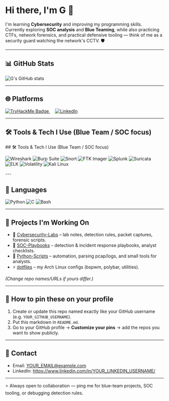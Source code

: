 # Hi there, I'm G 👋

I'm learning **Cybersecurity** and improving my programming skills.  
Currently exploring **SOC analysis** and **Blue Teaming**, while also practicing CTFs, network forensics, and practical defensive tooling — think of me as a security guard watching the network's CCTV. 🛡️

---

## 📊 GitHub Stats
![G's GitHub stats](https://github-readme-stats.vercel.app/api?username=88BahaaAdel88&show_icons=true&theme=radical)

---

## 🌐 Platforms
<p align="left">
  <a href="https://tryhackme.com/p/B4HAA7">
    <img src="https://tryhackme-badges.s3.amazonaws.com/B4HAA7.png" alt="TryHackMe Badge" />
  </a>
  &nbsp;&nbsp;&nbsp;
  <a href="https://www.linkedin.com/in/YOUR_LINKEDIN_USERNAME/">
    <img src="https://img.shields.io/badge/LinkedIn-0077B5?style=for-the-badge&logo=linkedin&logoColor=white" alt="LinkedIn" />
  </a>
</p>

---

## 🛠 Tools & Tech I Use (Blue Team / SOC focus)
<p>
## 🛠 Tools & Tech I Use (Blue Team / SOC focus)

![Wireshark](https://img.shields.io/badge/Wireshark-007ACC?style=for-the-badge&logo=wireshark&logoColor=white)
![Burp Suite](https://img.shields.io/badge/Burp_Suite-FF6F00?style=for-the-badge&logo=burpsuite&logoColor=white)
![Snort](https://img.shields.io/badge/Snort-CC0000?style=for-the-badge)
![FTK Imager](https://img.shields.io/badge/FTK_Imager-333333?style=for-the-badge)
![Splunk](https://img.shields.io/badge/Splunk-000000?style=for-the-badge&logo=splunk&logoColor=white)
![Suricata](https://img.shields.io/badge/Suricata-FF4500?style=for-the-badge)
![ELK](https://img.shields.io/badge/ELK_Stack-005571?style=for-the-badge&logo=elastic&logoColor=white)
![Volatility](https://img.shields.io/badge/Volatility-4B0082?style=for-the-badge)
![Kali Linux](https://img.shields.io/badge/Kali_Linux-268BEE?style=for-the-badge&logo=kalilinux&logoColor=white)

</p>
---

## 🧰 Languages
<p>
  <img src="https://img.shields.io/badge/Python-3776AB?style=for-the-badge&logo=python&logoColor=white" alt="Python" />
  <img src="https://img.shields.io/badge/C-00599C?style=for-the-badge&logo=c&logoColor=white" alt="C" />
  <img src="https://img.shields.io/badge/Bash-4EAA25?style=for-the-badge&logo=gnu-bash&logoColor=white" alt="Bash" />
</p>

---

## 📂 Projects I'm Working On
- 🔐 [Cybersecurity-Labs](https://github.com/YOUR_GITHUB_USERNAME/Cybersecurity-Labs) – lab notes, detection rules, packet captures, forensic scripts.  
- 🧾 [SOC-Playbooks](https://github.com/YOUR_GITHUB_USERNAME/SOC-Playbooks) – detection & incident response playbooks, analyst checklists.  
- 🐍 [Python-Scripts](https://github.com/YOUR_GITHUB_USERNAME/Python-Scripts) – automation, parsing pcap/logs, and small tools for analysts.  
- ⚡ [dotfiles](https://github.com/YOUR_GITHUB_USERNAME/dotfiles) – my Arch Linux configs (bspwm, polybar, utilities).

*(Change repo names/URLs if yours differ.)*

---

## 📌 How to pin these on your profile
1. Create or update this repo named exactly like your GitHub username (e.g. `YOUR_GITHUB_USERNAME`).  
2. Put this markdown in `README.md`.  
3. Go to your GitHub profile → **Customize your pins** → add the repos you want to show publicly.  

---

## 🤝 Contact
- Email: YOUR_EMAIL@example.com  
- LinkedIn: https://www.linkedin.com/in/YOUR_LINKEDIN_USERNAME/

---

⭐ Always open to collaboration — ping me for blue-team projects, SOC tooling, or debugging detection rules.
